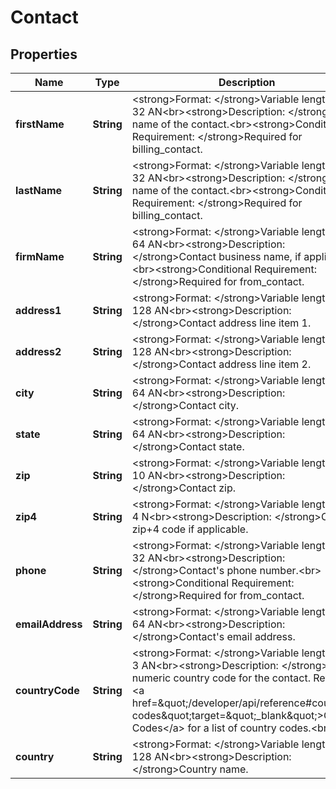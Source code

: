 
# Contact

## Properties
Name | Type | Description | Notes
------------ | ------------- | ------------- | -------------
**firstName** | **String** | &lt;strong&gt;Format: &lt;/strong&gt;Variable length, up to 32 AN&lt;br&gt;&lt;strong&gt;Description: &lt;/strong&gt;First name of the contact.&lt;br&gt;&lt;strong&gt;Conditional Requirement: &lt;/strong&gt;Required for billing_contact. |  [optional]
**lastName** | **String** | &lt;strong&gt;Format: &lt;/strong&gt;Variable length, up to 32 AN&lt;br&gt;&lt;strong&gt;Description: &lt;/strong&gt;Last name of the contact.&lt;br&gt;&lt;strong&gt;Conditional Requirement: &lt;/strong&gt;Required for billing_contact. |  [optional]
**firmName** | **String** | &lt;strong&gt;Format: &lt;/strong&gt;Variable length, up to 64 AN&lt;br&gt;&lt;strong&gt;Description: &lt;/strong&gt;Contact business name, if applicable.&lt;br&gt;&lt;strong&gt;Conditional Requirement: &lt;/strong&gt;Required for from_contact. |  [optional]
**address1** | **String** | &lt;strong&gt;Format: &lt;/strong&gt;Variable length, up to 128 AN&lt;br&gt;&lt;strong&gt;Description: &lt;/strong&gt;Contact address line item 1. |  [optional]
**address2** | **String** | &lt;strong&gt;Format: &lt;/strong&gt;Variable length, up to 128 AN&lt;br&gt;&lt;strong&gt;Description: &lt;/strong&gt;Contact address line item 2. |  [optional]
**city** | **String** | &lt;strong&gt;Format: &lt;/strong&gt;Variable length, up to 64 AN&lt;br&gt;&lt;strong&gt;Description: &lt;/strong&gt;Contact city. |  [optional]
**state** | **String** | &lt;strong&gt;Format: &lt;/strong&gt;Variable length, up to 64 AN&lt;br&gt;&lt;strong&gt;Description: &lt;/strong&gt;Contact state. |  [optional]
**zip** | **String** | &lt;strong&gt;Format: &lt;/strong&gt;Variable length, up to 10 AN&lt;br&gt;&lt;strong&gt;Description: &lt;/strong&gt;Contact zip. |  [optional]
**zip4** | **String** | &lt;strong&gt;Format: &lt;/strong&gt;Variable length, up to 4 N&lt;br&gt;&lt;strong&gt;Description: &lt;/strong&gt;Contact zip+4 code if applicable. |  [optional]
**phone** | **String** | &lt;strong&gt;Format: &lt;/strong&gt;Variable length, up to 32 AN&lt;br&gt;&lt;strong&gt;Description: &lt;/strong&gt;Contact&#39;s phone number.&lt;br&gt;&lt;strong&gt;Conditional Requirement: &lt;/strong&gt;Required for from_contact. |  [optional]
**emailAddress** | **String** | &lt;strong&gt;Format: &lt;/strong&gt;Variable length, up to 64 AN&lt;br&gt;&lt;strong&gt;Description: &lt;/strong&gt;Contact&#39;s email address. | 
**countryCode** | **String** | &lt;strong&gt;Format: &lt;/strong&gt;Variable length, up to 3 AN&lt;br&gt;&lt;strong&gt;Description: &lt;/strong&gt;ISO numeric country code for the contact. Refer to &lt;a href&#x3D;\&quot;/developer/api/reference#country-codes\&quot;target&#x3D;\&quot;_blank\&quot;&gt;Country Codes&lt;/a&gt; for a list of country codes.&lt;br&gt; |  [optional]
**country** | **String** | &lt;strong&gt;Format: &lt;/strong&gt;Variable length, up to 128 AN&lt;br&gt;&lt;strong&gt;Description: &lt;/strong&gt;Country name. |  [optional]



